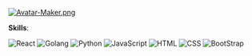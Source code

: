 [![Avatar-Maker.png](https://i.postimg.cc/nLh604Tj/Avatar-Maker.png)](https://postimg.cc/QFv4MW2h)

**Skills**:

![React](<img src="https://img.icons8.com/plasticine/100/000000/react.png"/>)
![Golang](https://i.postimg.cc/PfZTpkxC/golang-gopher-src-logo-icon-168154.png)
![Python](https://img.icons8.com/dusk/64/000000/python.png)
![JavaScript](https://img.icons8.com/dusk/64/000000/javascript-logo.png)
![HTML](https://img.icons8.com/dusk/64/000000/html-5.png)
![CSS](https://img.icons8.com/dusk/64/000000/css3.png)
![BootStrap](https://img.icons8.com/color/48/000000/bootstrap.png)
